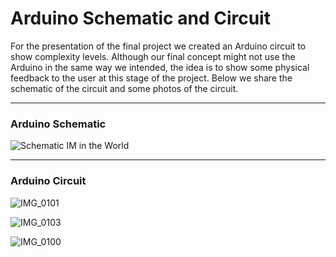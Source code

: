 # Arduino Schematic and Circuit

For the presentation of the final project we created an Arduino circuit to show complexity levels. Although our final concept might not use the Arduino in the same way we intended, the idea is to show some physical feedback to the user at this stage of the project. Below we share the schematic of the circuit and some photos of the circuit.

---
### Arduino Schematic

![Schematic IM in the World](https://user-images.githubusercontent.com/78901786/173916826-fafb129e-b752-4f4e-9e13-6ad92f572dd2.png)

---
### Arduino Circuit

![IMG_0101](https://user-images.githubusercontent.com/78901786/173916859-964d8c77-cf02-486d-9446-b77c0ef374f3.jpg)


![IMG_0103](https://user-images.githubusercontent.com/78901786/173916878-316f3aef-6982-48ec-8ae0-4e3c2c516447.jpg)


![IMG_0100](https://user-images.githubusercontent.com/78901786/173916910-706d53fd-e288-4d87-883b-040c72b19963.jpg)
